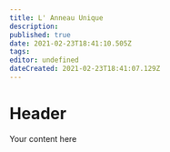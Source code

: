 ```yaml
---
title: L' Anneau Unique
description: 
published: true
date: 2021-02-23T18:41:10.505Z
tags: 
editor: undefined
dateCreated: 2021-02-23T18:41:07.129Z
---
```


# Header
Your content here